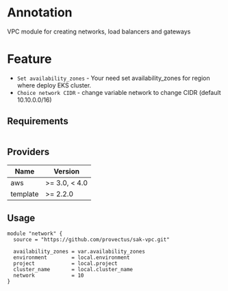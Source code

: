 # Annotation

VPC module for creating networks, load balancers and gateways

# Feature
- `Set availability_zones` - Your need set availability_zones for region where deploy EKS cluster.
- `Choice network CIDR` - change variable network to change CIDR (default 10.10.0.0/16)

## Requirements

``` terraform >= 0.15
```

## Providers
| Name | Version |
|------|---------|
| aws | >= 3.0, < 4.0 |
| template | >= 2.2.0 |

## Usage
```
module "network" {
  source = "https://github.com/provectus/sak-vpc.git"

  availability_zones = var.availability_zones
  environment        = local.environment
  project            = local.project
  cluster_name       = local.cluster_name
  network            = 10
}
```
